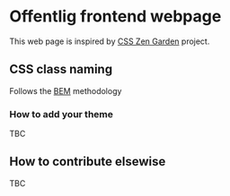 # Offentlig frontend webpage

This web page is inspired by [CSS Zen Garden](https://en.wikipedia.org/wiki/CSS_Zen_Garden) project.

## CSS class naming

Follows the [BEM](https://getbem.com/naming/) methodology

### How to add your theme

TBC

## How to contribute elsewise

TBC
